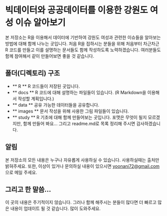 # 빅데이터와 공공데이터를 이용한 강원도 여성 이슈 알아보기
본 저장소는 R을 이용해서 데이터에 기반하여 강원도 여성과 관련한 이슈들을 알아보는 방법에 대해 함께 나누는 곳입니다. 처음 R을 접하시는 분들을 위해 처음부터 차근차근 R 코드를 만들고 이를 설명하는 문서들도 함께 작성하도록 노력하겠습니다.
여러분들도 함께 참여해서 같이 만들어보면 좋을 것 같습니다.

## 폴더(디렉토리) 구조

* ** R ** R 코드들이 저장된 곳입니다.
* ** docs ** R 코드에 대해 설명하는 파일들이 있습니다. (R Markdown을 이용해서 작성할 계획입니다.)
* ** data ** 공유 가능한 데이터들을 공유합니다.
* ** images ** 문서 작성을 위해 사용한 그림 파일들이 있습니다.
* ** study ** R 기초에 대해 함께 만들어보는 곳입니다. 포맷은 무엇이 될지 모르겠지만, 함께 만들어 봐요... 그리고 readme.md로 목록 정리해 주시면 감사하겠습니다.

## 알림
본 저장소의 모든 내용은 누구나 자유롭게 사용하실 수 있습니다. 사용하실때는 출처만 밝혀주세요.
또한, 이상이 있거나 문의하실 내용이 있으시면 yoonani72@gmail.com 으로 메일 주세요.

## 그리고 한 말씀...
이 곳의 내용은 주기적이지 않습니다. 그러나 함께 해주시는 분들이 많다면 더 빠르고 많은 내용이 업데이트 될 것 같습니다. 많이 도와주세요.
